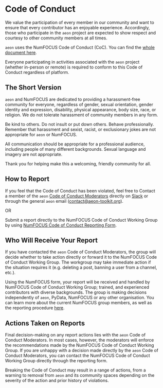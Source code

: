 # Code of Conduct

We value the participation of every member in our community and want to
ensure that every contributor has an enjoyable experience. Accordingly, those who
participate in the `aeon` project are expected to show respect and courtesy to other
community members at all times.

`aeon` uses the NumFOCUS Code of Conduct (CoC). You can find the [whole document
here](https://numfocus.org/code-of-conduct).

Everyone participating in activities associated with the `aeon` project (whether
in-person or remote) is required to conform to this Code of Conduct regardless
of platform.

## The Short Version

`aeon` and NumFOCUS are dedicated to providing a harassment-free community for everyone,
regardless of gender, sexual orientation, gender identity and expression, disability,
physical appearance, body size, race, or religion. We do not tolerate harassment of
community members in any form.

Be kind to others. Do not insult or put down others. Behave professionally. Remember
that harassment and sexist, racist, or exclusionary jokes are not appropriate for
`aeon` or NumFOCUS.

All communication should be appropriate for a professional audience, including people
of many different backgrounds. Sexual language and imagery are not appropriate.

Thank you for helping make this a welcoming, friendly community for all.

## How to Report

If you feel that the Code of Conduct has been violated, feel free to Contact a member of
the `aeon` [Code of Conduct Moderators](https://www.aeon-toolkit.org/en/stable/about.html#code-of-conduct-moderators)
directly on [Slack](https://join.slack.com/t/aeon-toolkit/shared_invite/zt-22vwvut29-HDpCu~7VBUozyfL_8j3dLA)
or through the general `aeon` email ([contact@aeon-toolkit.org](mailto:contact@aeon-toolkit.org)).

OR

Submit a report directly to the NumFOCUS Code of Conduct Working Group by using
[NumFOCUS Code of Conduct Reporting Form](https://numfocus.typeform.com/to/ynjGdT?typeform-source=numfocus.org).

## Who Will Receive Your Report

If you have contacted the `aeon` Code of Conduct Moderators, the group will decide
whether to take action directly or forward it to the NumFOCUS Code of Conduct Working
Group. The workgroup may take immediate action if the situation requires it (e.g.
deleting a post, banning a user from a channel, etc.).

Using the NumFOCUS form, your report will be received and handled by NumFOCUS Code of
Conduct Working Group; trained, and experienced contributors with diverse backgrounds.
The group is making decisions independently of `aeon`, PyData, NumFOCUS or any other
organisation. You can learn more about the current NumFOCUS group members, as well as
the reporting procedure [here](https://numfocus.org/code-of-conduct).

## Actions Taken on Reports

Final decision-making on any report actions lies with the `aeon` Code of Conduct
Moderators. In most cases, however, the moderators will enforce the recommendations
made by the NumFOCUS Code of Conduct Working Group. If you are unhappy with a decision
made directly by the `aeon` Code of Conduct Moderators, you can contact the NumFOCUS
Code of Conduct Working Group directly through the reporting form.

Breaking the Code of Conduct may result in a range of actions, from a warning
to removal from `aeon` and its community spaces depending on the severity of the
action and prior history of violations.

